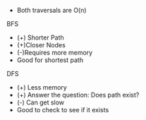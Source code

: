 - Both traversals are O(n)

BFS

- (+) Shorter Path
- (+)Closer Nodes
- (-)Requires more memory
- Good for shortest path

DFS

- (+) Less memory
- (+) Answer the question: Does path exist?
- (-) Can get slow
- Good to check to see if it exists